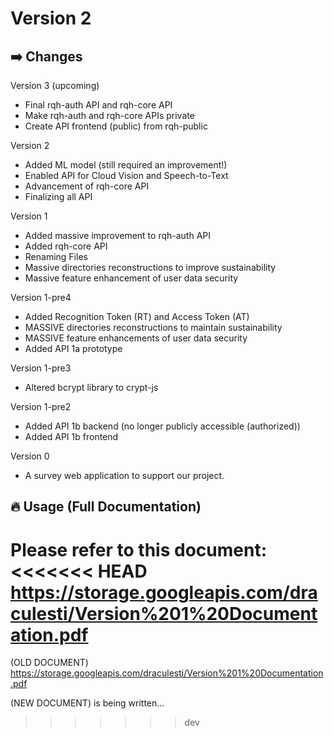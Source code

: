 # Version 2
## ➡️ Changes
Version 3 (upcoming)
- Final rqh-auth API and rqh-core API
- Make rqh-auth and rqh-core APIs private
- Create API frontend (public) from rqh-public

Version 2
- Added ML model (still required an improvement!)
- Enabled API for Cloud Vision and Speech-to-Text
- Advancement of rqh-core API
- Finalizing all API

Version 1
- Added massive improvement to rqh-auth API
- Added rqh-core API
- Renaming Files
- Massive directories reconstructions to improve sustainability
- Massive feature enhancement of user data security

Version 1-pre4
- Added Recognition Token (RT) and Access Token (AT)
- MASSIVE directories reconstructions to maintain sustainability
- MASSIVE feature enhancements of user data security
- Added API 1a prototype

Version 1-pre3
- Altered bcrypt library to crypt-js

Version 1-pre2
- Added API 1b backend (no longer publicly accessible (authorized))
- Added API 1b frontend

Version 0
- A survey web application to support our project.

## 🔥 Usage (Full Documentation)
Please refer to this document:
<<<<<<< HEAD
https://storage.googleapis.com/draculesti/Version%201%20Documentation.pdf
=======
(OLD DOCUMENT)
https://storage.googleapis.com/draculesti/Version%201%20Documentation.pdf

(NEW DOCUMENT)
is being written...
>>>>>>> dev
